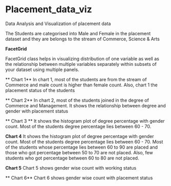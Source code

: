 # Placement_data_viz
Data Analysis and Visualization of placement data

 The Students are categorised into Male and Female in the placement dataset and they are belongs to the stream of Commerce, Science & Arts
 
 **FacetGrid**
 
 FacetGrid class helps in visualizing distribution of one variable as well as the relationship between multiple variables separately within subsets of your dataset using  multiple panels. 
 
** Chart 1**
 In chart 1, most of the students are from the stream of Commerce and male count is higher than female count. Also, chart 1 the placement status of the students
 
** Chart 2**
 In chart 2, most of the students joined in the degree of Commerce and Management. It shows the relationship between degree and gender with placement status
 
** Chart 3 **
 It shows the histogram plot of degree percentage with gender count. Most of the students degree percentage lies between 60 - 70. 

 **Chart 4**
 It shows the histogram plot of degree percentage with gender count. Most of the students degree percentage lies between 60 - 70. Most of the students whose percentage lies between 60 to 90 are placed and those who got percentage between 50 to 70 are not placed. Also, few students who got percentage between 60 to 80 are not placed.
 
 **Chart 5**
 Chart 5 shows gender wise count with working status
 
** Chart 6**
 Chart 6 shows gender wise count with placement status
